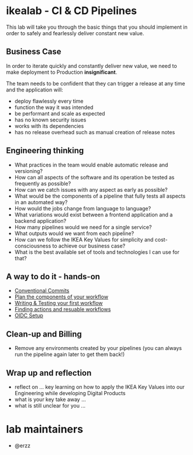 # ikealab - CI & CD Pipelines

This lab will take you through the basic things that you should implement in order to safely and fearlessly deliver constant new value.

## Business Case

In order to iterate quickly and constantly deliver new value, we need to make deployment to Production **insignificant**.

The team needs to be confident that they can trigger a release at any time and the application will:

- deploy flawlessly every time
- function the way it was intended
- be performant and scale as expected
- has no known security issues
- works with its dependencies
- has no release overhead such as manual creation of release notes

## Engineering thinking

- What practices in the team would enable automatic release and versioning?
- How can all aspects of the software and its operation be tested as frequently as possible?
- How can we catch issues with any aspect as early as possible?
- What would be the components of a pipeline that fully tests all aspects in an automated way?
- How would the jobs change from language to language?
- What variations would exist between a frontend application and a backend application?
- How many pipelines would we need for a single service?
- What outputs would we want from each pipeline?
- How can we follow the IKEA Key Values for simplicity and cost-consciousness to achieve our business case?
- What is the best available set of tools and technologies I can use for that?

## A way to do it - hands-on

- [Conventional Commits](./hands-on/conventional-commits.md)
- [Plan the components of your workflow](./hands-on/planning_workflows.md)
- [Writing & Testing your first workflow](./hands-on/writing_your_first_workflow.md)
- [Finding actions and resuable workflows](./hands-on/finding_actions_and_workflows.md)
- [OIDC Setup](./hands-on/oidc_setup.md)

## Clean-up and Billing

- Remove any environments created by your pipelines (you can always run the pipeline again later to get them back!)

## Wrap up and reflection

- reflect on ... key learning on how to apply the IKEA Key Values into our Engineering while developing Digital Products
- what is your key take away ...
- what is still unclear for you ...

# lab maintainers

- @erzz
